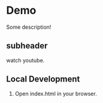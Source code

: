 # Demo
Some description!

## subheader

watch youtube.

## Local Development

1. Open index.html in your browser.